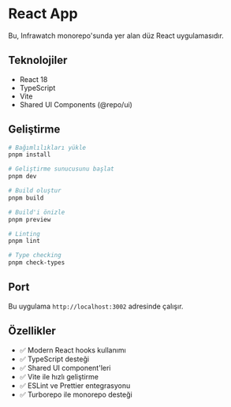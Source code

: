 # React App

Bu, Infrawatch monorepo'sunda yer alan düz React uygulamasıdır.

## Teknolojiler

- React 18
- TypeScript
- Vite
- Shared UI Components (@repo/ui)

## Geliştirme

```bash
# Bağımlılıkları yükle
pnpm install

# Geliştirme sunucusunu başlat
pnpm dev

# Build oluştur
pnpm build

# Build'i önizle
pnpm preview

# Linting
pnpm lint

# Type checking
pnpm check-types
```

## Port

Bu uygulama `http://localhost:3002` adresinde çalışır.

## Özellikler

- ✅ Modern React hooks kullanımı
- ✅ TypeScript desteği
- ✅ Shared UI component'leri
- ✅ Vite ile hızlı geliştirme
- ✅ ESLint ve Prettier entegrasyonu
- ✅ Turborepo ile monorepo desteği
